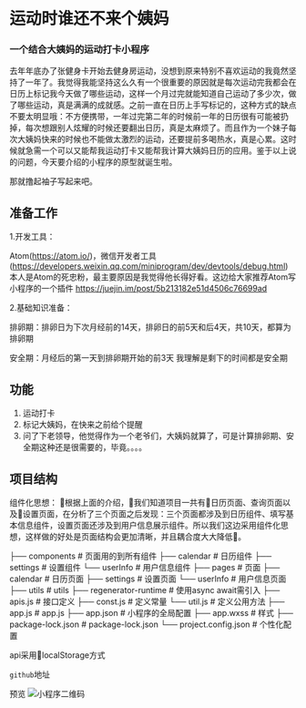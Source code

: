 # 运动时谁还不来个姨妈

### 一个结合大姨妈的运动打卡小程序

去年年底办了张健身卡开始去健身房运动，没想到原来特别不喜欢运动的我竟然坚持了一年了。我觉得我能坚持这么久有一个很重要的原因就是每次运动完我都会在日历上标记我今天做了哪些运动，这样一个月过完就能知道自己运动了多少次，做了哪些运动，真是满满的成就感。之前一直在日历上手写标记的，这种方式的缺点不要太明显哦：不方便携带，一年过完第二年的时候前一年的日历很有可能被扔掉，每次想跟别人炫耀的时候还要翻出日历，真是太麻烦了。而且作为一个妹子每次大姨妈快来的时候也不能做太激烈的运动，还要提前多喝热水，真是心累。这时候就急需一个可以又能帮我运动打卡又能帮我计算大姨妈日历的应用。鉴于以上说的问题，今天要介绍的小程序的原型就诞生啦。

那就撸起袖子写起来吧。

## 准备工作

1.开发工具：

Atom(https://atom.io/)，微信开发者工具(https://developers.weixin.qq.com/miniprogram/dev/devtools/debug.html)
本人是Atom的死忠粉，最主要原因是我觉得他长得好看。这边给大家推荐Atom写小程序的一个插件
https://juejin.im/post/5b213182e51d4506c76699ad

2.基础知识准备：

排卵期：排卵日为下次月经前的14天，排卵日的前5天和后4天，共10天，都算为排卵期

安全期：月经后的第一天到排卵期开始的前3天  我理解是剩下的时间都是安全期

## 功能

1. 运动打卡
2. 标记大姨妈，在快来之前给个提醒
3. 问了下老领导，他觉得作为一个老爷们，大姨妈就算了，可是计算排卵期、安全期这种还是很需要的，毕竟。。。。

## 项目结构

组件化思想：
根据上面的介绍，我们知道项目一共有日历页面、查询页面以及设置页面，在分析了三个页面之后发现：三个页面都涉及到日历组件、填写基本信息组件，设置页面还涉及到用户信息展示组件。所以我们这边采用组件化思想，这样做的好处是页面结构会更加清晰，并且耦合度大大降低。


├── components               # 页面用的到所有组件
    ├── calendar             # 日历组件
    ├── settings             # 设置组件
    └── userInfo             # 用户信息组件
├── pages                    # 页面
    ├── calendar             # 日历页面
    ├── settings             # 设置页面
    └── userInfo             # 用户信息页面
├── utils                    # utils
    ├── regenerator-runtime  # 使用async await需引入
    ├── apis.js              # 接口定义
    ├── const.js             # 定义常量
    └── util.js              # 定义公用方法
├── app.js                   # app.js
├── app.json                 # 小程序的全局配置
├── app.wxss                 # 样式
├── package-lock.json        # package-lock.json
└── project.config.json      # 个性化配置


api采用localStorage方式


`github`地址

预览
![小程序二维码]()




